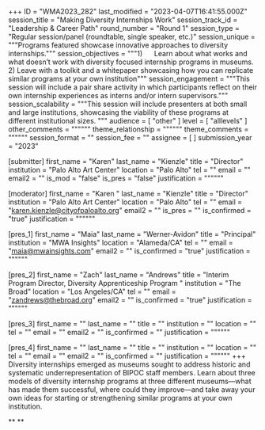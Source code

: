 +++
ID = "WMA2023_282"
last_modified = "2023-04-07T16:41:55.000Z"
session_title = "Making Diversity Internships Work"
session_track_id = "Leadership & Career Path"
round_number = "Round 1"
session_type = "Regular session/panel (roundtable, single speaker, etc.)"
session_unique = """Programs featured showcase innovative approaches to diversity internships."""
session_objectives = """1)      Learn about what works and what doesn’t work with diversity focused internship programs in museums.  
2) Leave with a toolkit and a whitepaper showcasing how you can replicate similar programs at your own institution"""
session_engagement = """This session will include a pair share activity in which participants reflect on their own internship experiences as interns and/or intern supervisors."""
session_scalability = """This session will include presenters at both small and large institutions, showcasing the viability of these programs at different institutional sizes.
"""
audience = [ "other" ]
level = [ "alllevels" ]
other_comments = """"""
theme_relationship = """"""
theme_comments = """"""
session_format = ""
session_fee = ""
assignee = [  ]
submission_year = "2023"

[submitter]
first_name = "Karen"
last_name = "Kienzle"
title = "Director"
institution = "Palo Alto Art Center"
location = "Palo Alto"
tel = ""
email = ""
email2 = ""
is_mod = "false"
is_pres = "false"
justification = """"""

[moderator]
first_name = "Karen "
last_name = "Kienzle"
title = "Director"
institution = "Palo Alto Art Center"
location = "Palo Alto"
tel = ""
email = "karen.kienzle@cityofpaloalto.org"
email2 = ""
is_pres = ""
is_confirmed = "true"
justification = """"""

[pres_1]
first_name = "Maia"
last_name = "Werner-Avidon"
title = "Principal"
institution = "MWA Insights"
location = "Alameda/CA"
tel = ""
email = "maia@mwainsights.com"
email2 = ""
is_confirmed = "true"
justification = """"""

[pres_2]
first_name = "Zach"
last_name = "Andrews"
title = "Interim Program Director, Diversity Apprenticeship Program     "
institution = "The Broad"
location = "Los Angeles/CA"
tel = ""
email = "zandrews@thebroad.org"
email2 = ""
is_confirmed = "true"
justification = """"""

[pres_3]
first_name = ""
last_name = ""
title = ""
institution = ""
location = ""
tel = ""
email = ""
email2 = ""
is_confirmed = ""
justification = """"""

[pres_4]
first_name = ""
last_name = ""
title = ""
institution = ""
location = ""
tel = ""
email = ""
email2 = ""
is_confirmed = ""
justification = """"""
+++
Diversity internships emerged as museums sought to address historic and systematic underrepresentation of BIPOC staff members. Learn about three models of diversity internship programs at three different museums—what has made them successful, where could they improve—and take away your own ideas for starting or strengthening similar programs at your own institution.

** **
  
